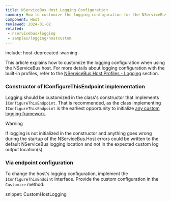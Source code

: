 ```yaml
---
title: NServiceBus Host Logging Configuration
summary: How to customize the logging configuration for the NServiceBus host
component: Host
reviewed: 2024-01-02
related:
 - nservicebus/logging
 - samples/logging/hostcustom
---
```


include: host-deprecated-warning

This article explains how to customize the logging configuration when using the NServiceBus host. For more details about logging configuration with the built-in profiles, refer to the [NServiceBus.Host Profiles - Logging](profiles.md#logging) section.

### Constructor of IConfigureThisEndpoint implementation

Logging should be customized in the class's constructor that implements `IConfigureThisEndpoint`. That is recommended, as the class implementing `IConfigureThisEndpoint` is the earliest opportunity to initialize [any custom logging framework](/nservicebus/logging/#custom-logging).

> [!WARNING]
> If logging is not initialized in the constructor and anything goes wrong during the startup of the NServiceBus.Host errors could be written to the default NServiceBus logging location and not in the expected custom log output location(s).

### Via endpoint configuration

To change the host's logging configuration, implement the `IConfigureThisEndoint` interface. Provide the custom configuration in the `Customize` method:

snippet: CustomHostLogging
